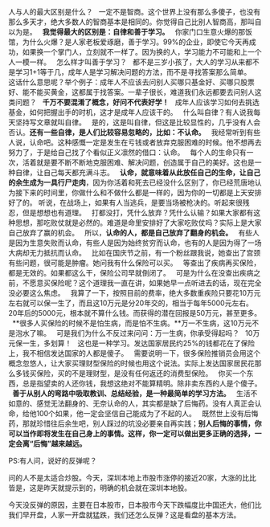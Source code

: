 人与人的最大区别是什么？
 
一定不是智商。这个世界上没有那么多傻子，也没有那么多天才，绝大多数人的智商基本是相同的。你觉得自己比别人智商高，那叫自以为是。
 
**我觉得最大的区别是：自律和善于学习。**
 
你家门口生意火爆的那饭馆，为什么火爆？是人家老板爱琢磨，善于学习。99%的企业，即使它今天再成功，如果换一个掌门人，立刻就不一样了。因为换的人，学习能力不可能和上一个人一模一样。
 
怎么样才叫善于学习？
 
都不是三岁小孩了，大人的学习从来都不是学习1+1等于几，成年人是学习解决问题的方法，而不是寻找答案那么简单。
 
这话什么意思呢？举个例子：成年人不应该去问别人买哪只基金好、买哪只股票好、能不能买黄金，这都属于找答案。一辈子很长，难道我们永远都要去问别人这类问题？
 
**千万不要混淆了概念，好问不代表好学！**
 
成年人应该学习如何去挑选基金，如何把握出手的时机，这才是成年人应该干的。
 
什么叫自律？有人说我每天坚持写文章就叫自律。
 
是的，这是叫自律，但这是比较显性的，几乎没有人会否认。**还有一些自律，是人们比较容易忽略的，比如：不认命。**
 
我经常听到有些人说，认命吧。这种感慨一定是发生在亏钱或者放弃克服困难的时候。他不想再去努力了，于是给自己找了个看似正义凛然的借口：认命。
 
每个人的生命只有一次，活着就是要不断不断地克服困难、解决问题，创造属于自己的美好。这也是一种自律，让自己每天都充满斗志。
 
**认命，就意味着从此放任自己的生命，让自己的余生成为一具行尸走肉**，因为你活着和死去已经没什么区别了，你已经荒唐地认为接下来的时间里，你做什么和不做什么都是一样的，因为你的一切都是上天安排好了的。
听说，在战场上，如果有人当逃兵，是要当场被枪决的。听起来很残忍，但是想想也有道理。
 
打都没打，凭什么放弃？凭什么认输？如果大家都有这种思想，那吃败仗就是必然的。难道是命里安排好了大家吃败仗吗？实际上是大家自己放弃了赢的机会。
 
所以，**认命的人，都是自己放弃了翻身的机会。**
 
有些人是因为生意失败而认命，有些人是因为始终贫穷而认命，也有的人是因为得了一场大病却无力抵抗而认命。
 
比如在国庆节之前，有一个粉丝跟我说，她查出了宫颈有些问题，很可能是肿瘤。她问我有什么保险可以买。
 
等查出了疾病再买保险，都是无效的。如果都这么干，保险公司早就倒闭了。
 
可是为什么在没查出疾病之前，不愿意买保险呢？这个道理我一直在讲，如果她早一点听进去的话，现在完全没必要这么焦虑。
 
我算了一下，按照目前的费率，绝大多数重疾险只要花10万元左右就可以保一生了，而且这10万元是分20年交的，相当于每年5000元左右。20年后的5000元，根本就不算什么钱。而获得的潜在回报是50万元，甚至更多。
 
**很多人买保险的时候不是怕生病，而是怕不生病。**万一不生病，这10万元不是泡水了嘛。
 
可是我们为什么不反过来问问：万一生病，你承受得起吗？
 
10万元保一生，多划算！
 
这也是一种学习。发达国家居民约25%的钱都花在了保险上，我不相信发达国家的人都是傻子。
 
需要说明一下，很多保险推销员会用这个概念忽悠人，让大家买理财型保险的时候也用这个说法。实际上发达国家居民花那么多钱买保险，买的不是理财型，是没有任何返还的消费型保险。
 
你买一个东西，总是指望卖的人还你钱，我想这绝对不能算精明。除非卖东西的人是个傻子。
 
**善于从别人的弯路中吸取教训、总结经验，是一种最简单的学习方法。**
 
生活不如意的、感觉无法翻身的、无奈认命的人，其实都是缺了后悔药。没有人真正会认命，给他100个如果，他一定会坚信自己能成为了不起的人。
 
既然世上没有后悔药，那就珍惜往后余生吧，别人踩过的坑没必要亲自再实践；**别人后悔的事情，你可以当作即将发生在自己身上的事情。这样，你一定可以做出更多正确的选择，一定会离“后悔”越来越远。**
  
PS:有人问，说好的反弹呢？
  
问的人不是太适合炒股。今天，深圳本地上市股市涨停的接近20家，大涨的比比皆是，这是昨天就提示到的，明确的机会就在深圳本地股。
  
今天没反弹的原因，主要在日本股市，日本股市今天下跌幅度比中国还大，他们比我们早开盘，人家一开盘就猛跌，我们还怎么反弹？这是看盘的基本方法。